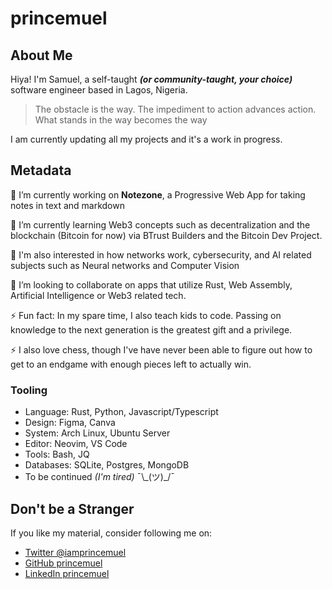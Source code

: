 # princemuel

## About Me

Hiya! I'm Samuel, a self-taught _**(or community-taught, your choice)**_ software engineer based in Lagos, Nigeria.

> The obstacle is the way.
> The impediment to action advances action. What stands in the way becomes the way

<!--
Here are some ideas to get you started:

- 🔭 I’m currently working on ...
- 🌱 I’m currently learning ...
- 👯 I’m looking to collaborate on ...
- 🤔 I’m looking for help with ...
- 💬 Ask me about ...
- 📫 How to reach me: ...
- 😄 Pronouns: ...
- ⚡ Fun fact: ...
-->
I am currently updating all my projects and it's a work in progress.

## Metadata

🔭 I’m currently working on **Notezone**, a Progressive Web App for taking notes in text and markdown

🌱 I’m currently learning Web3 concepts such as decentralization and the blockchain (Bitcoin for now) via BTrust Builders and the Bitcoin Dev Project. 

🌱 I'm also interested in how networks work, cybersecurity, and AI related subjects such as Neural networks and Computer Vision

👯 I’m looking to collaborate on apps that utilize Rust, Web Assembly, Artificial Intelligence or Web3 related tech.

⚡ Fun fact: In my spare time, I also teach kids to code.
Passing on knowledge to the next generation is the greatest gift and a privilege.

⚡ I also love chess, though I've have never been able to figure out how to get to an endgame with enough pieces left to actually win.

### Tooling

- Language: Rust, Python, Javascript/Typescript
- Design: Figma, Canva
- System: Arch Linux, Ubuntu Server
- Editor: Neovim, VS Code
- Tools: Bash, JQ
- Databases: SQLite, Postgres, MongoDB
- To be continued _(I'm tired)_  ¯\\\_(ツ)_/¯

## Don't be a Stranger

If you like my material, consider following me on:

- [Twitter @iamprincemuel](https://twitter.com/iamprincemuel)
- [GitHub princemuel](https://github.com/princemuel)
- [LinkedIn princemuel](https://linkedin.com/in/princemuel)



<!-- ## Blog Posts -->

<!-- BLOG-POST-LIST:START -->

<!-- BLOG-POST-LIST:END -->
